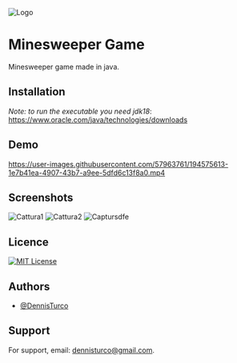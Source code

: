 ![Logo](https://user-images.githubusercontent.com/57963761/194574827-ae4a8f41-62fb-4e28-bd7a-8afef886c9ac.png)

# Minesweeper Game

Minesweeper game made in java.


## Installation

*Note: to run the executable you need jdk18*: https://www.oracle.com/java/technologies/downloads 

## Demo

https://user-images.githubusercontent.com/57963761/194575613-1e7b41ea-4907-43b7-a9ee-5dfd6c13f8a0.mp4


## Screenshots

![Cattura1](https://user-images.githubusercontent.com/57963761/188160048-fa6c9300-ed7d-4fa8-b929-88204d786ff2.PNG)
![Cattura2](https://user-images.githubusercontent.com/57963761/188160057-1755c0a3-85b0-4dc9-bfb2-47560382b4fa.PNG)
![Captursdfe](https://user-images.githubusercontent.com/57963761/194575683-23880fd6-7eac-4ea0-a17a-ed12168b56cd.PNG)


## Licence

[![MIT License](https://img.shields.io/badge/License-MIT-green.svg)](https://choosealicense.com/licenses/mit/)

## Authors

- [@DennisTurco](https://www.github.com/DennisTurco)


## Support

For support, email: dennisturco@gmail.com.

